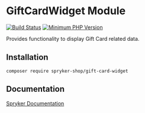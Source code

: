 # GiftCardWidget Module
[![Build Status](https://travis-ci.org/spryker-shop/gift-card-widget.svg)](https://travis-ci.org/spryker-shop/gift-card-widget)
[![Minimum PHP Version](https://img.shields.io/badge/php-%3E%3D%207.3-8892BF.svg)](https://php.net/)

Provides functionality to display Gift Card related data.

## Installation

```
composer require spryker-shop/gift-card-widget
```

## Documentation

[Spryker Documentation](https://academy.spryker.com/developing_with_spryker/module_guide/modules.html)
